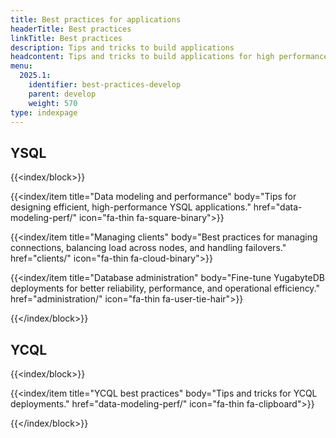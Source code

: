 ```yaml
---
title: Best practices for applications
headerTitle: Best practices
linkTitle: Best practices
description: Tips and tricks to build applications
headcontent: Tips and tricks to build applications for high performance and availability
menu:
  2025.1:
    identifier: best-practices-develop
    parent: develop
    weight: 570
type: indexpage
---
```


## YSQL

{{<index/block>}}

  {{<index/item
    title="Data modeling and performance"
    body="Tips for designing efficient, high-performance YSQL applications."
    href="data-modeling-perf/"
    icon="fa-thin fa-square-binary">}}

  {{<index/item
    title="Managing clients"
    body="Best practices for managing connections, balancing load across nodes, and handling failovers."
    href="clients/"
    icon="fa-thin fa-cloud-binary">}}

  {{<index/item
    title="Database administration"
    body="Fine-tune YugabyteDB deployments for better reliability, performance, and operational efficiency."
    href="administration/"
    icon="fa-thin fa-user-tie-hair">}}

{{</index/block>}}

## YCQL

{{<index/block>}}

  {{<index/item
    title="YCQL best practices"
    body="Tips and tricks for YCQL deployments."
    href="data-modeling-perf/"
    icon="fa-thin fa-clipboard">}}

{{</index/block>}}
